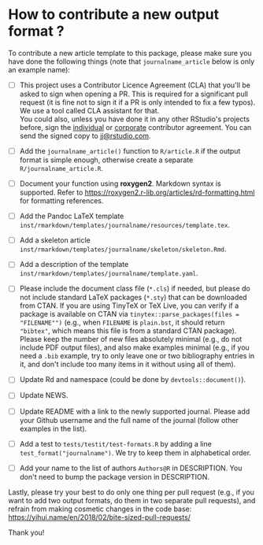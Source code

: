 # How to contribute a new output format ?

To contribute a new article template to this package, please make sure you have done the following things (note that `journalname_article` below is only an example name):

- [ ] This project uses a Contributor Licence Agreement (CLA) that you'll be asked to sign when opening a PR. This is required for a significant pull request (it is fine not to sign it if a PR is only intended to fix a few typos). We use a tool called CLA assistant for that.  
You could also, unless you have done it in any other RStudio's projects before, sign the [individual](https://rstudioblog.files.wordpress.com/2017/05/rstudio_individual_contributor_agreement.pdf) or [corporate](https://rstudioblog.files.wordpress.com/2017/05/rstudio_corporate_contributor_agreement.pdf) contributor agreement. You can send the signed copy to <jj@rstudio.com>.

- [ ] Add the `journalname_article()` function to `R/article.R` if the output format is simple enough, otherwise create a separate `R/journalname_article.R`.

- [ ] Document your function using **roxygen2**. Markdown syntax is supported. Refer to <https://roxygen2.r-lib.org/articles/rd-formatting.html> for formatting references.

- [ ] Add the Pandoc LaTeX template `inst/rmarkdown/templates/journalname/resources/template.tex`.

- [ ] Add a skeleton article `inst/rmarkdown/templates/journalname/skeleton/skeleton.Rmd`.

- [ ] Add a description of the template `inst/rmarkdown/templates/journalname/template.yaml`.

- [ ] Please include the document class file (`*.cls`) if needed, but please do not include standard LaTeX packages (`*.sty`) that can be downloaded from CTAN. If you are using TinyTeX or TeX Live, you can verify if a package is available on CTAN via `tinytex::parse_packages(files = "FILENAME"")` (e.g., when `FILENAME` is `plain.bst`, it should return `"bibtex"`, which means this file is from a standard CTAN package). Please keep the number of new files absolutely minimal (e.g., do not include PDF output files), and also make examples minimal (e.g., if you need a `.bib` example, try to only leave one or two bibliography entries in it, and don't include too many items in it without using all of them).

- [ ] Update Rd and namespace (could be done by `devtools::document()`).

- [ ] Update NEWS.

- [ ] Update README with a link to the newly supported journal. Please add your Github username and the full name of the journal (follow other examples in the list). 

- [ ] Add a test to `tests/testit/test-formats.R` by adding a line `test_format("journalname")`. We try to keep them in alphabetical order.

- [ ] Add your name to the list of authors `Authors@R` in DESCRIPTION. You don't need to bump the package version in DESCRIPTION.

Lastly, please try your best to do only one thing per pull request (e.g., if you want to add two output formats, do them in two separate pull requests), and refrain from making cosmetic changes in the code base: https://yihui.name/en/2018/02/bite-sized-pull-requests/

Thank you!
